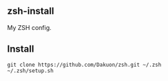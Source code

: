 ## zsh-install

My ZSH config.

## Install
```
git clone https://github.com/Dakuon/zsh.git ~/.zsh
~/.zsh/setup.sh
```

